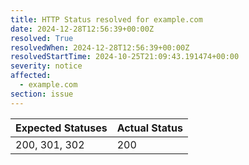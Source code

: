 ```yaml
---
title: HTTP Status resolved for example.com
date: 2024-12-28T12:56:39+00:00Z
resolved: True
resolvedWhen: 2024-12-28T12:56:39+00:00Z
resolvedStartTime: 2024-10-25T21:09:43.191474+00:00
severity: notice
affected:
  - example.com
section: issue
---
```


| Expected Statuses | Actual Status  |
|-------------------|----------------|
| 200, 301, 302 | 200 |
